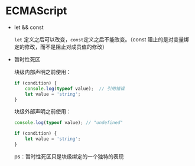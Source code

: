 # ECMAScript

- let && const

  ```let``` 定义之后可以改变，```const```定义之后不能改变。（const 阻止的是对变量绑定的修改，而不是阻止对成员值的修改）

- 暂时性死区

  块级内部声明之前使用：

  ```js
  if (condition) {
      console.log(typeof value);  // 引用错误
      let value = 'string';
  }
  ```

  块级外部声明之前使用：

  ```js
  console.log(typeof value); // "undefined"
  
  if (condition) {
      let value = 'string';
  }
  ```

  ps：暂时性死区只是块级绑定的一个独特的表现

  



